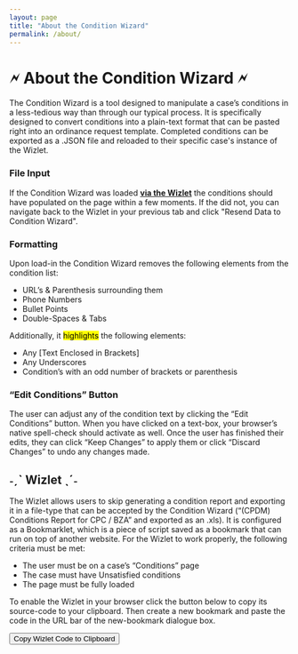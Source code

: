```yaml
---
layout: page
title: "About the Condition Wizard"
permalink: /about/
---
```

# 🗲 About the Condition Wizard 🗲
The Condition Wizard is a tool designed to manipulate a case’s conditions in a less-tedious way than through our typical process. It is specifically designed to convert conditions into a plain-text format that can be pasted right into an ordinance request template. Completed conditions can be exported as a .JSON file and reloaded to their specific case's instance of the Wizlet.

### File Input
If the Condition Wizard was loaded [**via the Wizlet**](#ˏˋ-wizlet-ˎˊ) the conditions should have populated on the page within a few moments. If the did not, you can navigate back to the Wizlet in your previous tab and click "Resend Data to Condition Wizard".

### Formatting
Upon load-in the Condition Wizard removes the following elements from the condition list:
-	URL’s & Parenthesis surrounding them
-	Phone Numbers
-	Bullet Points
-	Double-Spaces & Tabs

Additionally, it <mark>highlights</mark> the following elements:
-	Any [Text Enclosed in Brackets]
-	Any Underscores
-	Condition’s with an odd number of brackets or parenthesis

### “Edit Conditions” Button
The user can adjust any of the condition text by clicking the “Edit Conditions” button. When you have clicked on a text-box, your browser’s native spell-check should activate as well. Once the user has finished their edits, they can click “Keep Changes” to apply them or click “Discard Changes” to undo any changes made.

## ˗ˏˋ Wizlet ˎˊ˗
The Wizlet allows users to skip generating a condition report and exporting it in a file-type that can be accepted by the Condition Wizard (“(CPDM) Conditions Report for CPC / BZA” and exported as an .xls). It is configured as a Bookmarklet, which is a piece of script saved as a bookmark that can run on top of another website.
For the Wizlet to work properly, the following criteria must be met:
-	The user must be on a case’s “Conditions” page
-	The case must have Unsatisfied conditions
-	The page must be fully loaded
  
To enable the Wizlet in your browser click the button below to copy its source-code to your clipboard. Then create a new bookmark and paste the code in the URL bar of the new-bookmark dialogue box.


<button id="copyButton">Copy Wizlet Code to Clipboard</button>

<script src="/Condition-Wizard/script.js"></script>





  
  
  
  
  
  

